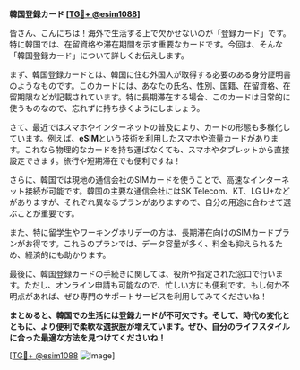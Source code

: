 **韓国登録カード [[TG💪+ @esim1088](https://t.me/s/esim1088)]**

皆さん、こんにちは！海外で生活する上で欠かせないのが「登録カード」です。特に韓国では、在留資格や滞在期間を示す重要なカードです。今回は、そんな「韓国登録カード」について詳しくお伝えします。

まず、韓国登録カードとは、韓国に住む外国人が取得する必要のある身分証明書のようなものです。このカードには、あなたの氏名、性別、国籍、在留資格、在留期限などが記載されています。特に長期滞在する場合、このカードは日常的に使うものなので、忘れずに持ち歩くようにしましょう。

さて、最近ではスマホやインターネットの普及により、カードの形態も多様化しています。例えば、**eSIM**という技術を利用したスマホや流量カードがあります。これなら物理的なカードを持ち運ばなくても、スマホやタブレットから直接設定できます。旅行や短期滞在でも便利ですね！

さらに、韓国では現地の通信会社のSIMカードを使うことで、高速なインターネット接続が可能です。韓国の主要な通信会社にはSK Telecom、KT、LG U+などがありますが、それぞれ異なるプランがありますので、自分の用途に合わせて選ぶことが重要です。

また、特に留学生やワーキングホリデーの方は、長期滞在向けのSIMカードプランがお得です。これらのプランでは、データ容量が多く、料金も抑えられるため、経済的にも助かります。

最後に、韓国登録カードの手続きに関しては、役所や指定された窓口で行います。ただし、オンライン申請も可能なので、忙しい方にも便利です。もし何か不明点があれば、ぜひ専門のサポートサービスを利用してみてくださいね！

**まとめると、韓国での生活には登録カードが不可欠です。そして、時代の変化とともに、より便利で柔軟な選択肢が増えています。ぜひ、自分のライフスタイルに合った最適な方法を見つけてくださいね！**

[[TG💪+ @esim1088](https://t.me/s/esim1088) ![Image](https://i.postimg.cc/Y0z9fWf4/image.png)]